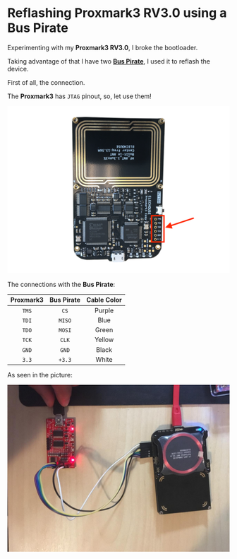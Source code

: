 # Reflashing Proxmark3 RV3.0 using a Bus Pirate

Experimenting with my **Proxmark3 RV3.0**, I broke the bootloader.

Taking advantage of that I have two [**Bus Pirate**](http://dangerousprototypes.com/docs/Bus_Pirate), I used it to reflash the device.

First of all, the connection.

The **Proxmark3** has `JTAG` pinout, so, let use them!

![](images/flas_pm3_001.png)

The connections with the **Bus Pirate**:

| Proxmark3 | Bus Pirate | Cable Color |
|:---------:|:----------:|:-----------:|
| `TMS`     |   `CS`     |  Purple     |
| `TDI`     |   `MISO`   |  Blue       |
| `TDO`     |   `MOSI`   |  Green      |
| `TCK`     |   `CLK`    |  Yellow     |
| `GND`     |   `GND`    |  Black      |
| `3.3`     |   `+3.3`   |  White      |

As seen in the picture:

![](images/flas_pm3_002.png)

